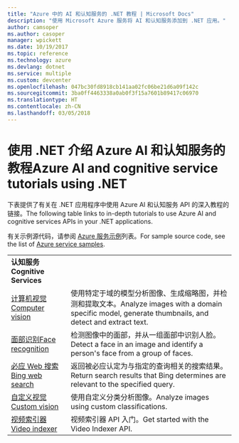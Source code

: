 ```yaml
---
title: "Azure 中的 AI 和认知服务的 .NET 教程 | Microsoft Docs"
description: "使用 Microsoft Azure 服务将 AI 和认知服务添加到 .NET 应用。"
author: camsoper
ms.author: casoper
manager: wpickett
ms.date: 10/19/2017
ms.topic: reference
ms.technology: azure
ms.devlang: dotnet
ms.service: multiple
ms.custom: devcenter
ms.openlocfilehash: 047bc30fd8918cb141aa02fc06be21d6a09f142c
ms.sourcegitcommit: 3ba0ff4463338a0ab0f3f15a7601b89417c06970
ms.translationtype: HT
ms.contentlocale: zh-CN
ms.lasthandoff: 03/05/2018
---
```

# <a name="azure-ai-and-cognitive-service-tutorials-using-net"></a><span data-ttu-id="e5105-103">使用 .NET 介绍 Azure AI 和认知服务的教程</span><span class="sxs-lookup"><span data-stu-id="e5105-103">Azure AI and cognitive service tutorials using .NET</span></span>

<span data-ttu-id="e5105-104">下表提供了有关在 .NET 应用程序中使用 Azure AI 和认知服务 API 的深入教程的链接。</span><span class="sxs-lookup"><span data-stu-id="e5105-104">The following table links to in-depth tutorials to use Azure AI and cognitive services APIs in your .NET applications.</span></span> 

<span data-ttu-id="e5105-105">有关示例源代码，请参阅 [Azure 服务示例](https://azure.microsoft.com/resources/samples/?platform=dotnet)列表。</span><span class="sxs-lookup"><span data-stu-id="e5105-105">For sample source code, see the list of [Azure service samples](https://azure.microsoft.com/resources/samples/?platform=dotnet).</span></span>

| | |
|---|---|
| <span data-ttu-id="e5105-106">**认知服务**</span><span class="sxs-lookup"><span data-stu-id="e5105-106">**Cognitive Services**</span></span>| |
| <span data-ttu-id="e5105-107">[计算机视觉][1]</span><span class="sxs-lookup"><span data-stu-id="e5105-107">[Computer vision][1]</span></span> | <span data-ttu-id="e5105-108">使用特定于域的模型分析图像、生成缩略图，并检测和提取文本。</span><span class="sxs-lookup"><span data-stu-id="e5105-108">Analyze images with a domain specific model, generate thumbnails, and detect and extract text.</span></span> | 
| <span data-ttu-id="e5105-109">[面部识别][2]</span><span class="sxs-lookup"><span data-stu-id="e5105-109">[Face recognition][2]</span></span> | <span data-ttu-id="e5105-110">检测图像中的面部，并从一组面部中识别人脸。</span><span class="sxs-lookup"><span data-stu-id="e5105-110">Detect a face in an image and identify a person's face from a group of faces.</span></span> | 
| <span data-ttu-id="e5105-111">[必应 Web 搜索][3]</span><span class="sxs-lookup"><span data-stu-id="e5105-111">[Bing web search][3]</span></span>| <span data-ttu-id="e5105-112">返回被必应认定为与指定的查询相关的搜索结果。</span><span class="sxs-lookup"><span data-stu-id="e5105-112">Return search results that Bing determines are relevant to the specified query.</span></span> |
| <span data-ttu-id="e5105-113">[自定义视觉][4]</span><span class="sxs-lookup"><span data-stu-id="e5105-113">[Custom vision][4]</span></span> | <span data-ttu-id="e5105-114">使用自定义分类分析图像。</span><span class="sxs-lookup"><span data-stu-id="e5105-114">Analyze images using custom classifications.</span></span> |
| <span data-ttu-id="e5105-115">[视频索引器][5]</span><span class="sxs-lookup"><span data-stu-id="e5105-115">[Video indexer][5]</span></span> | <span data-ttu-id="e5105-116">视频索引器 API 入门。</span><span class="sxs-lookup"><span data-stu-id="e5105-116">Get started with the Video Indexer API.</span></span>|

[1]: /azure/cognitive-services/computer-vision/tutorials/csharptutorial
[2]: /azure/cognitive-services/face/tutorials/faceapiincsharptutorial
[3]: /azure/cognitive-services/bing-web-search/csharp-ranking-tutorial
[4]: /azure/cognitive-services/custom-vision-service/csharp-tutorial
[5]: /azure/cognitive-services/video-indexer/video-indexer-use-apis

